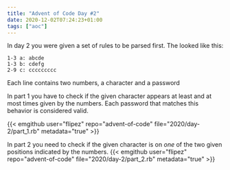 ```yaml
---
title: "Advent of Code Day #2"
date: 2020-12-02T07:24:23+01:00
tags: ["aoc"]
---
```


In day 2 you were given a set of rules to be parsed first. The looked like this:

```
1-3 a: abcde
1-3 b: cdefg
2-9 c: ccccccccc
```

Each line contains two numbers, a character and a password

In part 1 you have to check if the given character appears at least and at most times given by the numbers.
Each password that matches this behavior is considered valid.

{{< emgithub user="flipez" repo="advent-of-code" file="2020/day-2/part_1.rb" metadata="true" >}}

In part 2 you need to check if the given character is on *one* of the two given positions indicated by the numbers.
{{< emgithub user="flipez" repo="advent-of-code" file="2020/day-2/part_2.rb" metadata="true" >}}